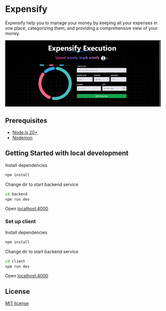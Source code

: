 # Expensify

Expensify help you to manage your money by keeping all your expenses in one place, categorizing them, and providing a comprehensive view of your money.

<div align="center">
<img src="./client/src/assets/product.png" alt="expensify">
</div>

## Prerequisites

- [Node.js 20+](https://adoptium.net/temurin/releases/?version=17)
- [Nodemon](https://www.npmjs.com/package/nodemon)

## Getting Started with local development

Install dependencies

```bash
npm install
```

Change dir to start backend service

```bash
cd backend
npm run dev
```

Open [localhost:4000](http://localhost:4000)

### Set up client

Install dependencies

```bash
npm install
```

Change dir to start backend service

```bash
cd client
npm run dev
```

Open [localhost:4000](http://localhost:3000)

## License

[MIT license](./LICENSE)
